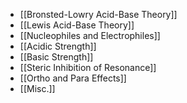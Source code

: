 - [[Bronsted-Lowry Acid-Base Theory]]
- [[Lewis Acid-Base Theory]]
- [[Nucleophiles and Electrophiles]]
- [[Acidic Strength]]
- [[Basic Strength]]
- [[Steric Inhibition of Resonance]]
- [[Ortho and Para Effects]]
- [[Misc.]]
